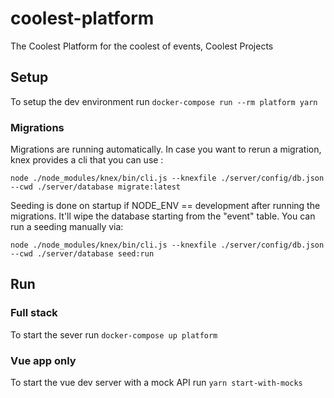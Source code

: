 # coolest-platform

The Coolest Platform for the coolest of events, Coolest Projects

## Setup

To setup the dev environment run `docker-compose run --rm platform yarn`

### Migrations

Migrations are running automatically. In case you want to rerun a migration, knex provides a cli that you can use :

`node ./node_modules/knex/bin/cli.js --knexfile ./server/config/db.json --cwd ./server/database migrate:latest`

Seeding is done on startup if NODE_ENV == development after running the migrations. It'll wipe the database starting from the "event" table.
You can run a seeding manually via:

`node ./node_modules/knex/bin/cli.js --knexfile ./server/config/db.json --cwd ./server/database seed:run`

## Run

### Full stack

To start the sever run `docker-compose up platform`

### Vue app only

To start the vue dev server with a mock API run `yarn start-with-mocks`
